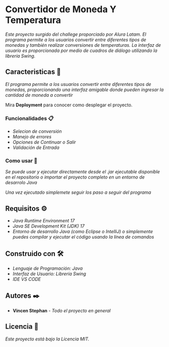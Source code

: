 # Convertidor de Moneda Y Temperatura

_Este proyecto surgido del challege proporciado por Alura Latam. El programa permite a los usuarios convertir entre diferentes tipos de monedas y también realizar conversiones de temperaturas. La interfaz de usuario es proporcionada por medio de cuadros de diálogo utilizando la librería Swing._

## Caracteristicas 🚀

_El programa permite a los usuarios convertir entre diferentes tipos de monedas, proporcionando una interfaz amigable donde pueden ingresar la cantidad de moneda a convertir_

Mira **Deployment** para conocer como desplegar el proyecto.


### Funcionalidades 📋

* _Selecion de conversión_
* _Manejo de errores_
* _Opciones de Continuar o Salir_
* _Validación de Entrada_



### Como usar 🔧

_Se puede usar y ejecutar directamente desde el .jar ejecutable disponible en el repositorio o importar el proyecto completo en un entorno de desarrolo Java_

_Una vez ejecutado simplemete seguir los paso a seguir del programa_


## Requisitos ⚙️

* _Java Runtime Environment 17_
* _Java SE Development Kit (JDK) 17_
* _Entorno de desarrollo Java (como Eclipse o IntelliJ) o simplemente puedes compilar y ejecutar el código usando la línea de comandos_

## Construido con 🛠️


* _Lenguaje de Programación: Java_
* _Interfaz de Usuario: Librería Swing_
* _IDE VS CODE_


## Autores ✒️


* **Vincen Stephan** - *Todo el proyecto en general* 



## Licencia 📄

_Este proyecto está bajo la Licencia MIT._


